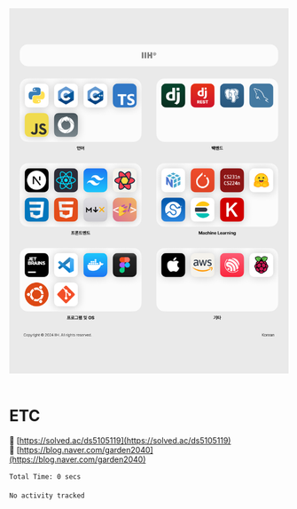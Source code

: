<!--
**ds5105119/ds5105119** is a ✨ _special_ ✨ repository because its `README.md` (this file) appears on your GitHub profile.

Here are some ideas to get you started:
/
- 🔭 I’m currently working on CS
- 🌱 I’m currently learning CS/ML
- 👯 I’m looking to collaborate on Design
- 💬 Ask me about CS
- 📫 How to reach me: github, naver blog
- 😄 Pronouns: he/his
- ⚡ Fun fact: ...
-->

<div align=center>
<img src="https://raw.githubusercontent.com/ds5105119/ds5105119/main/assets/stack.png"/>
<br/><br/>
</div>

# ETC
🔗 [https://solved.ac/ds5105119](https://solved.ac/ds5105119)
<br/>
🔗 [https://blog.naver.com/garden2040](https://blog.naver.com/garden2040)

<!--START_SECTION:waka-->

```txt
Total Time: 0 secs

No activity tracked
```

<!--END_SECTION:waka-->

